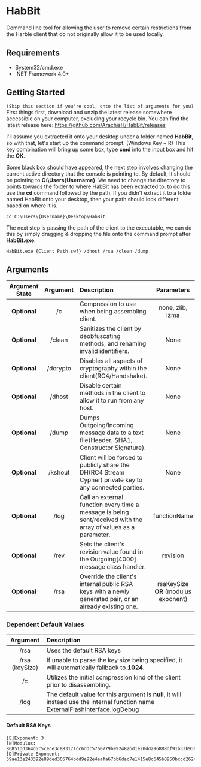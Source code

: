 # HabBit
Command line tool for allowing the user to remove certain restrictions from the Harble client that do not originally allow it to be used locally.

## Requirements
* System32/cmd.exe
* .NET Framework 4.0+

## Getting Started
`(Skip this section if you're cool, onto the list of arguments for you)`  
First things first, download and unzip the latest release somewhere accessible on your computer, excluding your recycle bin.
You can find the latest release here: https://github.com/ArachisH/HabBit/releases

I'll assume you extracted it onto your desktop under a folder named **HabBit**, so with that, let's start up the command prompt.
(Windows Key + R) This key combination will bring up some box, type **cmd** into the input box and hit the **OK**.

Some black box should have appeared, the next step involves changing the current active directory that the console is pointing to. By default, it should be pointing to **C:\Users\{Username}**. We need to change the directory to points towards the folder to where HabBit has been extracted to, to do this use the **cd** command followed by the path. If you didn't extract it to a folder named HabBit onto your desktop, then your path should look different based on where it is.
```
cd C:\Users\{Username}\Desktop\HabBit
```
The next step is passing the path of the client to the executable, we can do this by simply dragging & dropping the file onto the command prompt after **HabBit.exe**.
```
HabBit.exe {Client Path.swf} /dhost /rsa /clean /dump
```
## Arguments
| Argument State | Argument | Description                                                                                                    | Parameters                           | Value State  |
|:--------------:|:--------:|:---------------------------------------------------------------------------------------------------------------|:------------------------------------:|:------------:|
| **Optional**   | /c       | Compression to use when being assembling client.                                                               | none, zlib, lzma                     | **Optional** |
| **Optional**   | /clean   | Sanitizes the client by deobfuscating methods, and renaming invalid identifiers.                               | None                                 | **Optional** |
| **Optional**   | /dcrypto | Disables all aspects of cryptography within the client(RC4/Handshake).                                         | None                                 | **Optional** |
| **Optional**   | /dhost   | Disable certain methods in the client to allow it to run from any host.                                        | None                                 | **Optional** |
| **Optional**   | /dump    | Dumps Outgoing/Incoming message data to a text file(Header, SHA1, Constructor Signature).                      | None                                 | **Optional** |
| **Optional**   | /kshout  | Client will be forced to publicly share the DH(RC4 Stream Cypher) private key to any connected parties.        | None                                 | **Optional** |
| **Optional**   | /log     | Call an external function every time a message is being sent/received with the array of values as a parameter. | functionName                         | **Optional** |
| **Optional**   | /rev     | Sets the client's revision value found in the Outgoing[4000] message class handler.                            | revision                             | **Required** |
| **Optional**   | /rsa     | Override the client's internal public RSA keys with a newly generated pair, or an already existing one.        | rsaKeySize **OR** (modulus exponent) | **Optional** |

### Dependent Default Values
| Argument       | Description                                                                                                                                                                                                                                    |
|:--------------:|:-----------------------------------------------------------------------------------------------------------------------------------------------------------------------------------------------------------------------------------------------|
| /rsa           | Uses the default RSA keys                                                                                                                                                                                                                      |
| /rsa (keySize) | If unable to parse the key size being specified, it will automatically fallback to **1024**.                                                                                                                                                   |
| /c             | Utilizes the initial compression kind of the client prior to disassembling.                                                                                                                                                                    |
| /log           | The default value for this argument is **null**, it will instead use the internal function name [ExternalFlashInterface.logDebug](https://github.com/ArachisH/HabBit/blob/90575fdd950a4b447c2a3765ce962eec0d0e4250/HabBit/Habbo/HGame.cs#L623) |

#### Default RSA Keys
```
[E]Exponent: 3
[N]Modulus: 86851dd364d5c5cece3c883171cc6ddc5760779b992482bd1e20dd296888df91b33b936a7b93f06d29e8870f703a216257dec7c81de0058fea4cc5116f75e6efc4e9113513e45357dc3fd43d4efab5963ef178b78bd61e81a14c603b24c8bcce0a12230b320045498edc29282ff0603bc7b7dae8fc1b05b52b2f301a9dc783b7
[D]Private Exponent: 59ae13e243392e89ded305764bdd9e92e4eafa67bb6dac7e1415e8c645b0950bccd26246fd0d4af37145af5fa026c0ec3a94853013eaae5ff1888360f4f9449ee023762ec195dff3f30ca0b08b8c947e3859877b5d7dced5c8715c58b53740b84e11fbc71349a27c31745fcefeeea57cff291099205e230e0c7c27e8e1c0512b
```
